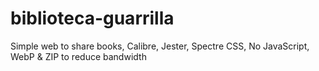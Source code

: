 # biblioteca-guarrilla
Simple web to share books, Calibre, Jester, Spectre CSS, No JavaScript, WebP &amp; ZIP to reduce bandwidth
